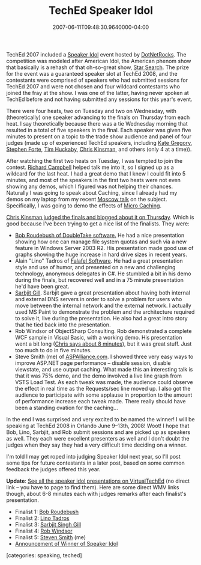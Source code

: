 ﻿---
title: TechEd Speaker Idol
date: "2007-06-11T09:48:30.9640000-04:00"
description: TechEd 2007 included a Speaker Idol event hosted by DotNetRocks.
featuredImage: img/teched-speaker-idol-featured.png
---

TechEd 2007 included a [Speaker Idol](http://wcf.netfx3.com/blogs/wcf_community_bloggers/archive/2007/06/05/speaker-idol.aspx) event hosted by [DotNetRocks](http://dotnetrocks.com/). The competition was modeled after American Idol, the American phenom show that basically is a rehash of that oh-so-great show, [Star Search](http://en.wikipedia.org/wiki/Star_Search). The prize for the event was a guaranteed speaker slot at TechEd 2008, and the contestants were comprised of speakers who had submitted sessions for TechEd 2007 and were not chosen and four wildcard contestants who joined the fray at the show. I was one of the latter, having never spoken at TechEd before and not having submitted any sessions for this year's event.

There were four heats, two on Tuesday and two on Wednesday, with (theoretically) one speaker advancing to the finals on Thursday from each heat. I say theoretically because there was a tie Wednesday morning that resulted in a total of five speakers in the final. Each speaker was given five minutes to present on a topic to the trade show audience and panel of four judges (made up of experienced TechEd speakers, including [Kate Gregory](http://www.vergentsoftware.com/blogs/ckinsman/ct.ashx?id=24e35408-112a-46d6-b705-1ea0224f5221&url=http%3a%2f%2fwww.microsoftregionaldirectors.com%2fprofile.aspx%3frd%3d1144), [Stephen Forte](http://www.vergentsoftware.com/blogs/ckinsman/ct.ashx?id=24e35408-112a-46d6-b705-1ea0224f5221&url=http%3a%2f%2fwww.microsoftregionaldirectors.com%2fprofile.aspx%3frd%3d1084), [Tim Huckaby](http://www.vergentsoftware.com/blogs/ckinsman/ct.ashx?id=24e35408-112a-46d6-b705-1ea0224f5221&url=http%3a%2f%2fwww.microsoftregionaldirectors.com%2fprofile.aspx%3frd%3d1069), [Chris Kinsman](http://www.vergentsoftware.com/blogs/ckinsman/SpeakerIdol.aspx), and others (only 4 at a time)).

After watching the first two heats on Tuesday, I was tempted to join the contest. [Richard Campbell](http://www.campbellassociates.ca/) helped talk me into it, so I signed up as a wildcard for the last heat. I had a great demo that I knew I could fit into 5 minutes, and most of the speakers in the first two heats were not even showing any demos, which I figured was not helping their chances. Naturally I was going to speak about Caching, since I already had my demos on my laptop from my recent [Moscow talk](http://ardalis.com/blogs/ssmith/archive/2007/05/09/Moscow-User-Group-Presentation-_2D00_-Caching-Best-Practices.aspx) on the subject. Specifically, I was going to demo the effects of [Micro Caching](http://aspalliance.com/251).

[Chris Kinsman judged the finals and blogged about it on Thursday](http://www.vergentsoftware.com/blogs/ckinsman/SpeakerIdolFinals.aspx). Which is good because I've been trying to get a nice list of the finalists. They were:

* [Bob Roudebush of DoubleTake software.](http://www.roudybob.net/) He had a nice presentation showing how one can manage file system quotas and such via a new feature in Windows Server 2003 R2. His presentation made good use of graphs showing the huge increase in hard drive sizes in recent years.
* Alain "Lino" Tadros of [Falafel Software](http://falafel.com/). He had a great presentation style and use of humor, and presented on a new and challenging technology, anonymous delegates in C#. He stumbled a bit in his demo during the finals, but recovered well and in a 75 minute presentation he'd have been great.
* [Sarbjit Gill](http://msmvps.com/blogs/sarbjitgill/default.aspx). Sarbjit gave a great presentation about having both internal and external DNS servers in order to solve a problem for users who move between the internal network and the external network. I actually used MS Paint to demonstrate the problem and the architecture required to solve it, live during the presentation. He also had a great intro story that he tied back into the presentation.
* Rob Windsor of ObjectSharp Consulting. Rob demonstrated a complete WCF sample in Visual Basic, with a working demo. His presentation went a bit long ([Chris says about 8 minutes](http://www.vergentsoftware.com/blogs/ckinsman/SpeakerIdolFinals.aspx)), but it was great stuff. Just too much to do in five minutes.
* Steve Smith (me) of [ASPAlliance.com](http://aspalliance.com/). I showed three very easy ways to improve ASP.NET page performance – disable session, disable viewstate, and use output caching. What made this an interesting talk is that it was 75% demo, and the demo involved a live line graph from VSTS Load Test. As each tweak was made, the audience could observe the effect in real time as the Requests/sec line moved up. I also got the audience to participate with some applause in proportion to the amount of performance increase each tweak made. There really should have been a standing ovation for the caching…

In the end I was surprised and very excited to be named the winner! I will be speaking at TechEd 2008 in Orlando June 9–13th, 2008! Woot! I hope that Bob, Lino, Sarbjit, and Rob submit sessions and are picked up as speakers as well. They each were excellent presenters as well and I don't doubt the judges when they say they had a very difficult time deciding on a winner.

I'm told I may get roped into judging Speaker Idol next year, so I'll post some tips for future contestants in a later post, based on some common feedback the judges offered this year.

**Update**: [See all the speaker idol presentations on VirtualTechEd](http://www.virtualteched.com/pages/videos.aspx) (no direct link – you have to page to find them). Here are some direct WMV links though, about 6-8 minutes each with judges remarks after each finalist's presentation.

* Finalist 1: [Bob Roudebush](http://www.virtualteched.com/Videos/Speaker%201%20Small.wmv)
* Finalist 2: [Lino Tadros](http://www.virtualteched.com/Videos/Speaker%202%20Small.wmv)
* Finalist 3: [Sarbjit Singh Gill](http://www.virtualteched.com/Videos/Speaker%203%20Small.wmv)
* Finalist 4: [Rob Windsor](http://www.virtualteched.com/Videos/Speaker%204%20Small.wmv)
* Finalist 5: [Steven Smith](http://www.virtualteched.com/Videos/Speaker%205%20Small.wmv) (me)
* [Announcement of Winner of Speaker Idol](http://www.virtualteched.com/Videos/Conclusion%20Small.wmv)

\[categories: speaking, teched]


